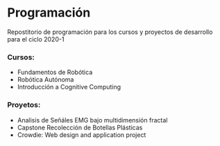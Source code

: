 # Programación
Repostitorio de programación para los cursos y proyectos de desarrollo para el ciclo 2020-1
### Cursos:
  * Fundamentos de Robótica
  * Robótica Autónoma
  * Introducción a Cognitive Computing
### Proyetos:
  * Analisis de Señáles EMG bajo multidimensión fractal
  * Capstone Recolección de Botellas Plásticas
  * Crowdie: Web design and application project
